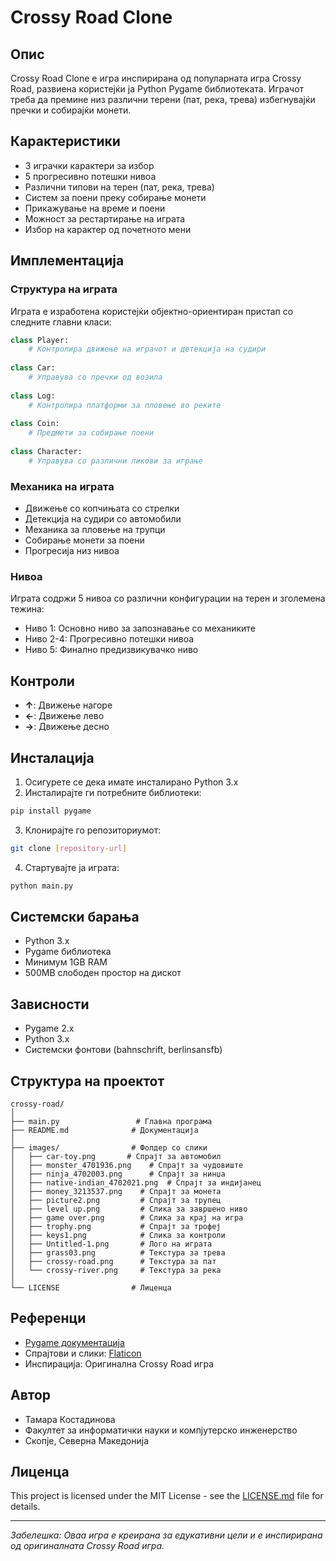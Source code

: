 # Crossy Road Clone

## Опис
Crossy Road Clone е игра инспирирана од популарната игра Crossy Road, развиена користејќи ја Python Pygame библиотеката. Играчот треба да премине низ различни терени (пат, река, трева) избегнувајќи пречки и собирајќи монети.

## Карактеристики
- 3 играчки карактери за избор
- 5 прогресивно потешки нивоа
- Различни типови на терен (пат, река, трева)
- Систем за поени преку собирање монети
- Прикажување на време и поени
- Можност за рестартирање на играта
- Избор на карактер од почетното мени

## Имплементација

### Структура на играта
Играта е изработена користејќи објектно-ориентиран пристап со следните главни класи:

```python
class Player:
    # Контролира движење на играчот и детекција на судири
    
class Car:
    # Управува со пречки од возила
    
class Log:
    # Контролира платформи за пловење во реките
    
class Coin:
    # Предмети за собирање поени
    
class Character:
    # Управува со различни ликови за играње
```

### Механика на играта
- Движење со копчињата со стрелки
- Детекција на судири со автомобили
- Механика за пловење на трупци
- Собирање монети за поени
- Прогресија низ нивоа

### Нивоа
Играта содржи 5 нивоа со различни конфигурации на терен и зголемена тежина:
- Ниво 1: Основно ниво за запознавање со механиките
- Ниво 2-4: Прогресивно потешки нивоа
- Ниво 5: Финално предизвикувачко ниво

## Контроли
- **↑**: Движење нагоре
- **←**: Движење лево
- **→**: Движење десно

## Инсталација

1. Осигурете се дека имате инсталирано Python 3.x
2. Инсталирајте ги потребните библиотеки:
```bash
pip install pygame
```
3. Клонирајте го репозиториумот:
```bash
git clone [repository-url]
```
4. Стартувајте ја играта:
```bash
python main.py
```

## Системски барања
- Python 3.x
- Pygame библиотека
- Минимум 1GB RAM
- 500MB слободен простор на дискот

## Зависности
- Pygame 2.x
- Python 3.x
- Системски фонтови (bahnschrift, berlinsansfb)

## Структура на проектот
```
crossy-road/
│
├── main.py                 # Главна програма
├── README.md              # Документација
│
├── images/                # Фолдер со слики
│   ├── car-toy.png       # Спрајт за автомобил
│   ├── monster_4701936.png    # Спрајт за чудовиште
│   ├── ninja_4702003.png      # Спрајт за нинџа
│   ├── native-indian_4702021.png  # Спрајт за индијанец
│   ├── money_3213537.png    # Спрајт за монета
│   ├── picture2.png         # Спрајт за трупец
│   ├── level up.png         # Слика за завршено ниво
│   ├── game over.png        # Слика за крај на игра
│   ├── trophy.png           # Спрајт за трофеј
│   ├── keys1.png            # Слика за контроли
│   ├── Untitled-1.png       # Лого на играта
│   ├── grass03.png          # Текстура за трева
│   ├── crossy-road.png      # Текстура за пат
│   └── crossy-river.png     # Текстура за река
│
└── LICENSE                # Лиценца
```

## Референци
- [Pygame документација](https://www.pygame.org/docs/)
- Спрајтови и слики: [Flaticon](https://www.flaticon.com/)
- Инспирација: Оригинална Crossy Road игра

## Автор
- Тамара Костадинова
- Факултет за информатички науки и компјутерско инженерство
- Скопје, Северна Македонија

## Лиценца
This project is licensed under the MIT License - see the [LICENSE.md](LICENSE.md) file for details.

---
*Забелешка: Оваа игра е креирана за едукативни цели и е инспирирана од оригиналната Crossy Road игра.*